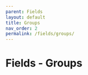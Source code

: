 ```yaml
---
parent: Fields
layout: default
title: Groups 
nav_order: 2
permalink: /fields/groups/
---
```


# Fields - Groups
